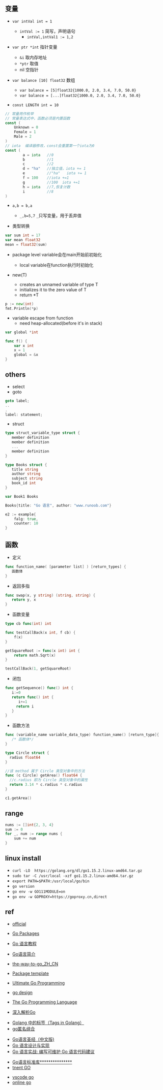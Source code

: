 
## 变量

+ `var intVal int = 1`
    - `intVal := 1` 简写，声明语句
        + `intVal,intVal1 := 1,2`

+ `var ptr *int` 指针变量
    - `&i` 取内存地址
    - `*ptr` 取值
    - nil 空指针

+ `var balance [10] float32` 数组
    - `var balance = [5]float32{1000.0, 2.0, 3.4, 7.0, 50.0}`
    - `var balance = [...]float32{1000.0, 2.0, 3.4, 7.0, 50.0}`

+ `const LENGTH int = 10`
```go
// 常量用作枚举
// 常量表达式中，函数必须是内置函数
const (
    Unknown = 0
    Female = 1
    Male = 2
)
// iota  编译器修改，const会重置第一个iota为0
const (
        a = iota   //0
        b          //1
        c          //2
        d = "ha"   //独立值，iota += 1
        e          //"ha"   iota += 1
        f = 100    //iota +=1
        g          //100  iota +=1
        h = iota   //7,恢复计数
        i          //8
)
```

+ `a,b = b,a`
    - `_,b=5,7`  `_`只写变量，用于丢弃值

+ 类型转换
```go
var sum int = 17
var mean float32
mean = float32(sum)
```

+ package level variable会在main开始前初始化
    + local variable在function执行时初始化

+ new(T)
    + creates an unnamed variable of type T
    + initializes it to the zero value of T
    + return *T
```go
p := new(int)   
fmt.Println(*p)
```
+ variable escape from function
    + need heap-allocated(before it's in stack)
```go
var global *int

func f() {                      
    var x int                  
    x = 1                       
    global = &x              
}
```

## others
+ select
+ goto
```go
goto label;
..
.
label: statement;
```
+ struct
```go
type struct_variable_type struct {
   member definition
   member definition
   ...
   member definition
}

```
```go
type Books struct {
   title string
   author string
   subject string
   book_id int
}

var Book1 Books 

Books{title: "Go 语言", author: "www.runoob.com"}

e2 := example{
    falg: true,
    counter: 10
}
```


## 函数
+ 定义
```go
func function_name( [parameter list] ) [return_types] {
   函数体
}
```

+ 返回多指
```go
func swap(x, y string) (string, string) {
   return y, x
}
```

+ 函数变量
```go
type cb func(int) int

func testCallBack(x int, f cb) {
    f(x)
}

getSquareRoot := func(x int) int {
    return math.Sqrt(x)
}

testCallBack(1, getSquareRoot)
```
+ 闭包
```go
func getSequence() func() int {
   i:=0
   return func() int {
      i+=1
     return i  
   }
}
```

+ 函数方法
```go
func (variable_name variable_data_type) function_name() [return_type]{
   /* 函数体*/
}
```

```go
type Circle struct {
  radius float64
}

//该 method 属于 Circle 类型对象中的方法
func (c Circle) getArea() float64 {
  //c.radius 即为 Circle 类型对象中的属性
  return 3.14 * c.radius * c.radius
}

c1.getArea()
```



## range

```go
nums := []int{2, 3, 4}
sum := 0
for _, num := range nums {
    sum += num
}
```




## linux install
+ `curl -LO  https://golang.org/dl/go1.15.2.linux-amd64.tar.gz`
+ `sudo tar -C /usr/local -xzf go1.15.2.linux-amd64.tar.gz`
+ `export PATH=$PATH:/usr/local/go/bin`
+ `go version`
+ `go env -w GO111MODULE=on`
+ `go env -w GOPROXY=https://goproxy.cn,direct`



## ref
+ [official](https://golang.org/doc/)

+ [Go Packages](https://godoc.org/)
+ [Go 语言教程](https://www.runoob.com/go/go-tutorial.html)
+ [Go语言简介](http://c.biancheng.net/golang/intro/)
+ [the-way-to-go_ZH_CN](https://github.com/unknwon/the-way-to-go_ZH_CN/blob/master/eBook/preface.md)
+ [Package template](https://golang.org/pkg/text/template/)
+ [Ultimate Go Programming](https://github.com/ardanlabs/gotraining)
+ [go design](https://github.com/ardanlabs/gotraining/tree/master/topics/go/design)
+ [The Go Programming Language](http://www.gopl.io/)
+ [深入解析Go](https://tiancaiamao.gitbooks.io/go-internals/content/zh/)

<!-- features -->
+ [Golang 中的标签（Tags in Golang）](https://zhuanlan.zhihu.com/p/260642112)
+ [go匿名组合](https://zhuanlan.zhihu.com/p/53846600)

<!-- books -->
+ [Go语言圣经（中文版)](https://docs.hacknode.org/gopl-zh/index.html)
+ [Go 语言设计与实现](https://draveness.me/golang/docs/part2-foundation/ch05-keyword/golang-make-and-new/)
+ [Go 语言实战: 编写可维护 Go 语言代码建议](https://github.com/llitfkitfk/go-best-practice#23-%E4%B8%8D%E8%A6%81%E7%94%A8%E5%8F%98%E9%87%8F%E7%B1%BB%E5%9E%8B%E5%91%BD%E5%90%8D%E4%BD%A0%E7%9A%84%E5%8F%98%E9%87%8F)

<!-- pkg -->
+ [Go语言标准库***************](https://books.studygolang.com/The-Golang-Standard-Library-by-Example/)
+ [tnent GO](https://cloud.tencent.com/developer/section/1145004)

<!-- tools -->
+ [vscode go](https://github.com/golang/vscode-go/blob/master/docs/commands.md#go-locate-configured-go-tools)
+ [online go](https://play.golang.org/)